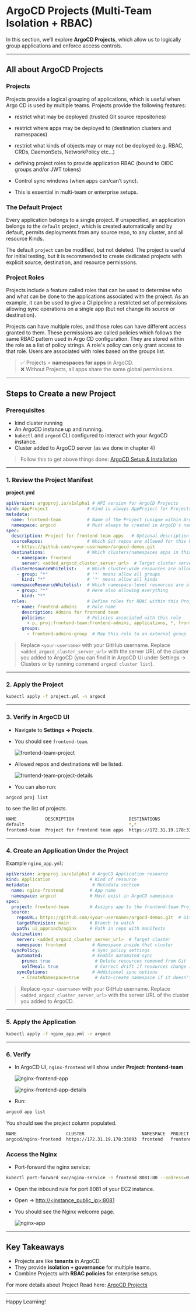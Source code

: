 # ArgoCD Projects (Multi-Team Isolation + RBAC)

In this section, we’ll explore **ArgoCD Projects**, which allow us to logically group applications and enforce access controls.  

---

## All about ArgoCD Projects

### Projects

Projects provide a logical grouping of applications, which is useful when Argo CD is used by multiple teams. Projects provide the following features:
  - restrict what may be deployed (trusted Git source repositories)
  - restrict where apps may be deployed to (destination clusters and namespaces)
  - restrict what kinds of objects may or may not be deployed (e.g. RBAC, CRDs, DaemonSets, NetworkPolicy etc...)
  - defining project roles to provide application RBAC (bound to OIDC groups and/or JWT tokens)
  - Control sync windows (when apps can/can’t sync).  

- This is essential in multi-team or enterprise setups.

### The Default Project

Every application belongs to a single project. If unspecified, an application belongs to the `default` project, which is created automatically and by default, permits deployments from any source repo, to any cluster, and all resource Kinds. 

The default `project` can be modified, but not deleted. The project is useful for initial testing, but it is recommended to create dedicated projects with explicit source, destination, and resource permissions.

### Project Roles

Projects include a feature called roles that can be used to determine who and what can be done to the applications associated with the project. As an example, it can be used to give a CI pipeline a restricted set of permissions allowing sync operations on a single app (but not change its source or destination).

Projects can have multiple roles, and those roles can have different access granted to them. These permissions are called policies which follows the same RBAC pattern used in Argo CD configuration. They are stored within the role as a list of policy strings. A role's policy can only grant access to that role. Users are associated with roles based on the groups list.

> ✅ Projects = **namespaces for apps** in ArgoCD.  
> ❌ Without Projects, all apps share the same global permissions.  

---

## Steps to Create a new Project

### Prerequisites

* kind cluster running
* An ArgoCD instance up and running.
* `kubectl` and `argocd` CLI configured to interact with your ArgoCD instance.
* Cluster added to ArgoCD server (as we done in chapter 4)

> Follow this to get above things done: [ArgoCD Setup & Installation](../../../03_setup_installation/README.md)

---

### 1. Review the Project Manifest

**project.yml**

```yaml
apiVersion: argoproj.io/v1alpha1 # API version for ArgoCD Projects
kind: AppProject               # Kind is always AppProject for Projects
metadata:
  name: frontend-team          # Name of the Project (unique within ArgoCD)
  namespace: argocd            # Must always be created in ArgoCD's namespace
spec:
  description: Project for frontend team apps   # Optional description
  sourceRepos:                 # Which Git repos are allowed for this Project
    - https://github.com/<your-username>/argocd-demos.git
  destinations:                # Which clusters/namespaces apps in this Project can target
    - namespace: frontend
      server: <added_argocd_cluster_server_url>  # Target cluster server url
  clusterResourceWhitelist:    # Which cluster-wide resources are allowed (e.g., CRDs)
    - group: "*"               # '*' means allow all groups
      kind: "*"                # '*' means allow all kinds
  namespaceResourceWhitelist:  # Which namespace-level resources are allowed
    - group: "*"               # Here also allowing everything
      kind: "*"
  roles:                       # Define roles for RBAC within this Project
    - name: frontend-admins    # Role name  
      description: Admins for frontend team
      policies:                # Policies associated with this role
        - p, proj:frontend-team:frontend-admins, applications, *, frontend-team/*, allow  # Full access to all apps in this Project, Here p = policy, proj = project, applications = resource, * = action (all actions), frontend-team/* = resource name pattern, allow = effect (allow or deny)
      groups:
        - frontend-admins-group  # Map this role to an external group 
```

> Replace `<your-username>` with your GitHub username.
> Replace `<added_argocd_cluster_server_url>` with the server URL of the cluster you added to ArgoCD (you can find it in ArgoCD UI under Settings → Clusters or by running command `argocd cluster list`).

---

### 2. Apply the Project

```bash
kubectl apply -f project.yml -n argocd
```

---

### 3. Verify in ArgoCD UI

* Navigate to **Settings → Projects**.
* You should see `frontend-team`.

    ![frontend-team-project](output_images/image-1.png)

* Allowed repos and destinations will be listed.

    ![frontend-team-project-details](output_images/image-2.png)

* You can also run:

```bash 
argocd proj list
```

to see the list of projects.

```bash
NAME           DESCRIPTION                     DESTINATIONS                          SOURCES                                             CLUSTER-RESOURCE-WHITELIST  NAMESPACE-RESOURCE-BLACKLIST  SIGNATURE-KEYS  ORPHANED-RESOURCES  DESTINATION-SERVICE-ACCOUNTS
default                                        *,*                                   *                                                   */*                         <none>                        <none>          disabled            <none>
frontend-team  Project for frontend team apps  https://172.31.19.178:33893,frontend  https://github.com/Amitabh-DevOps/argocd-demos.git  */*                         <none>                        <none>          disabled            <none>
```

---

### 4. Create an Application Under the Project

Example `nginx_app.yml`:

```yaml
apiVersion: argoproj.io/v1alpha1 # ArgoCD Application resource
kind: Application               # Kind of resource
metadata:                        # Metadata section                         
  name: nginx-frontend          # App name
  namespace: argocd             # Must exist in ArgoCD namespace
spec:
  project: frontend-team        # Assigns app to the frontend-team Project
  source:
    repoURL: https://github.com/<your-username>/argocd-demos.git  # Git repo
    targetRevision: main        # Branch to watch
    path: ui_approach/nginx     # Path in repo with manifests
  destination:
    server: <added_argocd_cluster_server_url>  # Target cluster
    namespace: frontend          # Namespace inside that cluster
  syncPolicy:                    # Sync policy settings
    automated:                   # Enable automated sync
      prune: true                 # Delete resources removed from Git
      selfHeal: true              # Correct drift if resources change in cluster
    syncOptions:                 # Additional sync options
      - CreateNamespace=true      # Auto-create namespace if it doesn't exist
```

> Replace `<your-username>` with your GitHub username.
> Replace `<added_argocd_cluster_server_url>` with the server URL of the cluster you added to ArgoCD.

---

### 5. Apply the Application

```bash
kubectl apply -f nginx_app.yml -n argocd
```

---

### 6. Verify

* In ArgoCD UI, `nginx-frontend` will show under **Project: frontend-team**.

    ![nginx-frontend-app](output_images/image-3.png)

    ![nginx-frontend-app-details](output_images/image-4.png)

* Run:

```bash
argocd app list
```

You should see the project column populated.

```bash
NAME                   CLUSTER                      NAMESPACE  PROJECT        STATUS  HEALTH   SYNCPOLICY  CONDITIONS  REPO                                                PATH               TARGET
argocd/nginx-frontend  https://172.31.19.178:33893  frontend   frontend-team  Synced  Healthy  Auto-Prune  <none>      https://github.com/Amitabh-DevOps/argocd-demos.git  ui_approach/nginx  main
```


### Access the Nginx
* Port-forward the nginx service:

```bash
kubectl port-forward svc/nginx-service -n frontend 8081:80 --address=0.0.0.0 &
```

* Open the inbound rule for port 8081 of your EC2 instance.
* Open → [http://<instance_public_ip>:8081](http://<instance_public_ip>:8081)
* You should see the Nginx welcome page.

    ![nginx-app](output_images/image-5.png)

---

## Key Takeaways

* Projects are like **tenants** in ArgoCD.
* They provide **isolation + governance** for multiple teams.
* Combine Projects with **RBAC policies** for enterprise setups.

For more details about Project Read here: [ArgoCD Projects](https://argo-cd.readthedocs.io/en/stable/user-guide/projects/)

---

Happy Learning!
